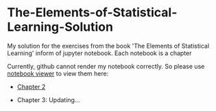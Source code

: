 # The-Elements-of-Statistical-Learning-Solution
My solution for the exercises from the book 'The Elements of Statistical Learning' inform of jupyter notebook.
Each notebook is a chapter


Currently, github cannot render my notebook correctly. So please use [notebook viewer](https://nbviewer.jupyter.org) to view them here:

* <a href="https://nbviewer.jupyter.org/github/EthanPhan/The-Elements-of-Statistical-Learning-Solution/blob/master/chapter2.ipynb" target="_blank">Chapter 2</a>

* Chapter 3: Updating...

